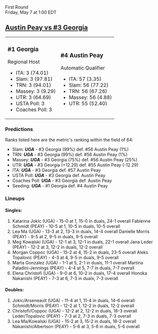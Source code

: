 First Round  
Friday, May 7 at 1:00 EDT
## [Austin Peay vs #3 Georgia](https://www.ncaa.com/game/5833663) 

<table><tr><td>  

### #1 Georgia  

Regional Host  
- ITA: 3 (74.01)  
- Slam: 3 (97.81)  
- TRN: 3 (94.01)  
- Massey: 3 (9.29)  
- UTR: 3 (64.69)  
- USTA Poll: 3  
- Coaches Poll: 3  

</td><td>  

### #4 Austin Peay  

Automatic Qualifier  
- ITA: 57 (3.35)  
- Slam: 56 (77.22)  
- TRN: 56 (67.26)  
- Massey: 56 (4.88)  
- UTR: 55 (52.40)  

</td></tr></table>  

 ### Predictions  

Ranks listed here are the metric's ranking within the field of 64:  
- Slam: ***UGA*** - #3 Georgia (99%) def. #56 Austin Peay (1%)  
- TRN: ***UGA*** - #3 Georgia (99%) def. #56 Austin Peay (1%)  
- Massey: ***UGA*** - #3 Georgia (75%) def. #56 Austin Peay (25%)  
- UTR: ***UGA*** - #3 Georgia (+12.29) def. #55 Austin Peay (-12.29)  
- ITA: ***UGA*** - #3 Georgia def. #57 Austin Peay  
- USTA Poll: ***UGA*** - #3 Georgia def. Austin Peay  
- Coaches Poll: ***UGA*** - #3 Georgia def. Austin Peay  
- Seeding: ***UGA*** - #1 Georgia def. #4 Austin Peay  

 ### Lineups  

 #### Singles:  
1. Katarina Jokic (UGA) - 15-0 at 1, 15-0 in duals, 24-1 overall
  Fabienne Schmidt (PEAY) - 10-5 at 1, 10-5 in duals, 10-5 overall
2. Lea Ma (UGA) - 13-3 at 2, 13-3 in duals, 14-4 overall
  Danielle Morris (PEAY) - 9-5 at 2, 9-5 in duals, 9-5 overall
3. Meg Kowalski (UGA) - 12-1 at 3, 12-1 in duals, 22-1 overall
  Jana Leder (PEAY) - 12-2 at 3, 12-2 in duals, 12-2 overall
4. Morgan Coppoc (UGA) - 15-2 at 4, 15-2 in duals, 23-5 overall
  Aleks Topalovic (PEAY) - 4-3 at 4, 9-5 in duals, 9-5 overall
5. Marta Gonzalez (UGA) - 1-1 at 5, 2-1 in duals, 11-1 overall
  Martina Paladini-Jennings (PEAY) - 4-4 at 5, 7-7 in duals, 7-7 overall
6. Elena Christofi (UGA) - 9-0 at 6, 10-2 in duals, 17-4 overall
  Honoka Nakanishi (PEAY) - 7-3 at 6, 7-3 in duals, 7-3 overall

 #### Doubles:  
1. Jokic/Arseneault (UGA) - 11-4 at 1, 11-4 in duals, 14-6 overall
  Schmidt/Morris (PEAY) - 12-2 at 1, 12-2 in duals, 12-2 overall
2. Christofi/Coppoc (UGA) - 12-2 at 2, 12-2 in duals, 18-3 overall
  Leder/Topalovic (PEAY) - 7-3 at 2, 7-3 in duals, 7-3 overall
3. Lea Ma/Kowalski (UGA) - 15-2 at 3, 15-2 in duals, 18-2 overall
  Nakanishi/Albertson (PEAY) - 5-6 at 3, 5-6 in duals, 5-6 overall